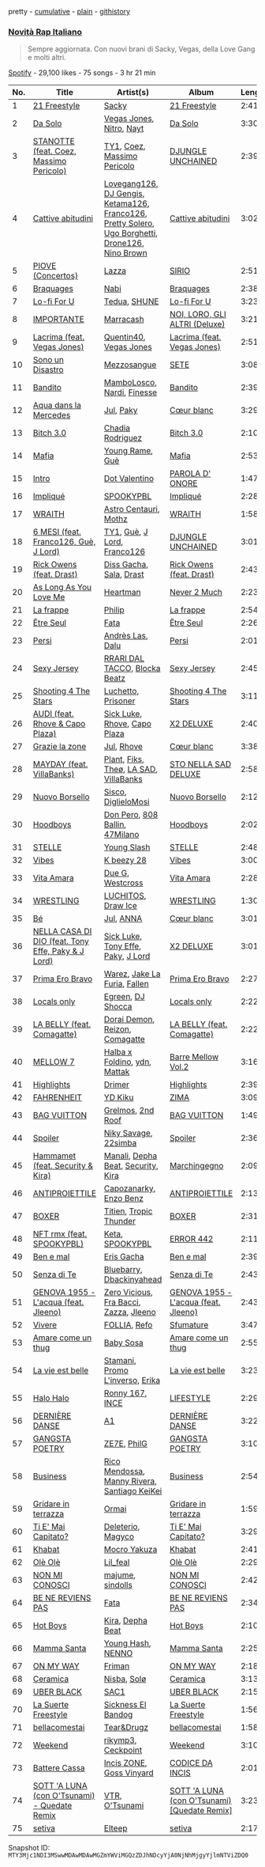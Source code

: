 pretty - [cumulative](/playlists/cumulative/37i9dQZF1DX1OQlaot30zi.md) - [plain](/playlists/plain/37i9dQZF1DX1OQlaot30zi) - [githistory](https://github.githistory.xyz/mackorone/spotify-playlist-archive/blob/main/playlists/plain/37i9dQZF1DX1OQlaot30zi)

### [Novità Rap Italiano](https://open.spotify.com/playlist/37i9dQZF1DX1OQlaot30zi)

> Sempre aggiornata\. Con nuovi brani di Sacky, Vegas, della Love Gang e molti altri.

[Spotify](https://open.spotify.com/user/spotify) - 29,100 likes - 75 songs - 3 hr 21 min

| No. | Title | Artist(s) | Album | Length |
|---|---|---|---|---|
| 1 | [21 Freestyle](https://open.spotify.com/track/2WnKNBq12Hf8BzTdrjwEkP) | [Sacky](https://open.spotify.com/artist/1sybJwRGo9WiiqcZLzzAbS) | [21 Freestyle](https://open.spotify.com/album/58apMhROHuGnRpGbjtJ00u) | 2:41 |
| 2 | [Da Solo](https://open.spotify.com/track/7FvU0v2HZGnW4Mf4YNCgI3) | [Vegas Jones](https://open.spotify.com/artist/4b3MWJACM6T1QwGKoFe7pp), [Nitro](https://open.spotify.com/artist/6jQZzWW3JlEtcRDSzFVKSP), [Nayt](https://open.spotify.com/artist/7tmTvmqgTBcX88ZrSHByrD) | [Da Solo](https://open.spotify.com/album/3TNK4YfObvW4VpTdJRCpkV) | 3:30 |
| 3 | [STANOTTE \(feat\. Coez, Massimo Pericolo\)](https://open.spotify.com/track/16UKRoJsS0i0eUNCCroz7n) | [TY1](https://open.spotify.com/artist/2DWRgncNMnTfwDiKSI0VoP), [Coez](https://open.spotify.com/artist/5dXlc7MnpaTeUIsHLVe3n4), [Massimo Pericolo](https://open.spotify.com/artist/1El4YQA8oCXX7ynFSxRTFq) | [DJUNGLE UNCHAINED](https://open.spotify.com/album/79Oed24d4hksRxWfyNtZbO) | 2:39 |
| 4 | [Cattive abitudini](https://open.spotify.com/track/0CZ8D5rtIAAJCjaC0mjfWv) | [Lovegang126](https://open.spotify.com/artist/7Munu8K4WpaJxPfnwXh0re), [DJ Gengis](https://open.spotify.com/artist/4f4ERDE3xkOakb8zOnlaRp), [Ketama126](https://open.spotify.com/artist/0pSx3asj3usz5PRt8COo0E), [Franco126](https://open.spotify.com/artist/2KkO9uXHF9BVNJASjLekAc), [Pretty Solero](https://open.spotify.com/artist/3kgjDFMkBBMlr7DXoBYDA0), [Ugo Borghetti](https://open.spotify.com/artist/3i6za4KlTDNe8mducqnwJi), [Drone126](https://open.spotify.com/artist/4r64DBNfhWlXinhF5PAhpg), [Nino Brown](https://open.spotify.com/artist/6Vhlft027tAZsPuFuXCLZo) | [Cattive abitudini](https://open.spotify.com/album/74x9ZOmHJ3PMIENIgGolmj) | 3:02 |
| 5 | [PIOVE \(Concertos\)](https://open.spotify.com/track/1qvdspvSwXch9dKKV4lT3A) | [Lazza](https://open.spotify.com/artist/0jdNdfi4vAuVi7a6cPDFBM) | [SIRIO](https://open.spotify.com/album/12ezRjJUICPhvnJiZQ7A5k) | 2:51 |
| 6 | [Braquages](https://open.spotify.com/track/5X4mISo6fLNbc2cn6W38A7) | [Nabi](https://open.spotify.com/artist/5CqlDzj8DSqsklkXuTYfSd) | [Braquages](https://open.spotify.com/album/0W0T9Tpqc5h82PiBZY27CJ) | 2:38 |
| 7 | [Lo\-fi For U](https://open.spotify.com/track/7GtexZT8gVCDExYIeUWnl9) | [Tedua](https://open.spotify.com/artist/1AgAVqo74e2q4FVvg0xpT7), [SHUNE](https://open.spotify.com/artist/5YV5crRpcdknHgEzystZHr) | [Lo\-fi For U](https://open.spotify.com/album/0qQy8Go8njStQdH92jsSrb) | 3:23 |
| 8 | [IMPORTANTE](https://open.spotify.com/track/7tsTlt7Kwj2tFvpukBtZd4) | [Marracash](https://open.spotify.com/artist/5AZuEF0feCXMkUCwQiQlW7) | [NOI, LORO, GLI ALTRI \(Deluxe\)](https://open.spotify.com/album/1qfURwkRukKvemVbObKJXy) | 3:21 |
| 9 | [Lacrima \(feat\. Vegas Jones\)](https://open.spotify.com/track/0zocqG2uQugrTWzUBK1SCw) | [Quentin40](https://open.spotify.com/artist/63iLDTZb43E6k8Ign6voma), [Vegas Jones](https://open.spotify.com/artist/4b3MWJACM6T1QwGKoFe7pp) | [Lacrima \(feat\. Vegas Jones\)](https://open.spotify.com/album/2rSguzZWAyhp3aRkpkuvT0) | 2:51 |
| 10 | [Sono un Disastro](https://open.spotify.com/track/1KNQthJkG9zmVGwftZyXSV) | [Mezzosangue](https://open.spotify.com/artist/63isdzBiMOaYkMiX6XddfB) | [SETE](https://open.spotify.com/album/5gENxlnXv9piRcg60MIRsT) | 3:08 |
| 11 | [Bandito](https://open.spotify.com/track/04emP3rMNw3yi1E7Q4ZoTI) | [MamboLosco](https://open.spotify.com/artist/4BFn4jmfqSNaHtPWHTcy41), [Nardi](https://open.spotify.com/artist/5Weajr5biqrfs2QaSMUhCG), [Finesse](https://open.spotify.com/artist/3GWuJyC9r6Ug0F6jeLzTpY) | [Bandito](https://open.spotify.com/album/4W80htSBryS02rTJg0nXUh) | 2:39 |
| 12 | [Aqua dans la Mercedes](https://open.spotify.com/track/5SK1G2SAbNA7alM7gWbVdr) | [Jul](https://open.spotify.com/artist/3IW7ScrzXmPvZhB27hmfgy), [Paky](https://open.spotify.com/artist/1KQJOTeIMbixtnSWY4sYs2) | [Cœur blanc](https://open.spotify.com/album/5IGzOCeKvbUR4q31ZkNz8k) | 3:29 |
| 13 | [Bitch 3.0](https://open.spotify.com/track/0PWvY4TjcYLEuHByj1ZyXu) | [Chadia Rodriguez](https://open.spotify.com/artist/4nXNT34X5GQ8yTBttXtbY6) | [Bitch 3.0](https://open.spotify.com/album/5BX4ez5kPWfJ6Kr7nsr78i) | 2:10 |
| 14 | [Mafia](https://open.spotify.com/track/1iszsZnEU4tMN0DcGQ48UL) | [Young Rame](https://open.spotify.com/artist/2Nl7TO1yi0ambHrlfQORgv), [Guè](https://open.spotify.com/artist/7F2utINZ6tSokSiZTQBE27) | [Mafia](https://open.spotify.com/album/6T4uPXZw7oS7mX4fijjNLc) | 2:53 |
| 15 | [Intro](https://open.spotify.com/track/53wcKqRkZ0p4iDJEXdlVWb) | [Dot Valentino](https://open.spotify.com/artist/4kDz1hBY5vGKKH5QYdS9uA) | [PAROLA D' ONORE](https://open.spotify.com/album/0OEV02Qg4pPv3plwQdL7Lp) | 1:47 |
| 16 | [Impliqué](https://open.spotify.com/track/1w6tgbznwNUxacR6bTAYxY) | [SPOOKYPBL](https://open.spotify.com/artist/6083C1SYbF1b4iMciTbpbv) | [Impliqué](https://open.spotify.com/album/5fgtL0uuUrVb3bdI6UIKhC) | 2:28 |
| 17 | [WRAITH](https://open.spotify.com/track/6gEpPd2y5szimEgWO5ACr3) | [Astro Centauri](https://open.spotify.com/artist/027y7WtCHLPyUJr50Q0p6E), [Mothz](https://open.spotify.com/artist/5lrXmCL7NuAEVJDfhIJtsu) | [WRAITH](https://open.spotify.com/album/2jq78rXdQZhyw7QpuS9TQl) | 1:58 |
| 18 | [6 MESI \(feat\. Franco126, Guè, J Lord\)](https://open.spotify.com/track/6kBfE7hZna3oEpHpAIh1Li) | [TY1](https://open.spotify.com/artist/2DWRgncNMnTfwDiKSI0VoP), [Guè](https://open.spotify.com/artist/7F2utINZ6tSokSiZTQBE27), [J Lord](https://open.spotify.com/artist/1SDzdhISMGaEQzOCaJQ45C), [Franco126](https://open.spotify.com/artist/2KkO9uXHF9BVNJASjLekAc) | [DJUNGLE UNCHAINED](https://open.spotify.com/album/79Oed24d4hksRxWfyNtZbO) | 3:01 |
| 19 | [Rick Owens \(feat\. Drast\)](https://open.spotify.com/track/4Znj6S7JGcu4QbCyrs1GBL) | [Diss Gacha](https://open.spotify.com/artist/4TKF8KSK6bgHgszFxu5xzu), [Sala](https://open.spotify.com/artist/3JgYm8oVvcrFpJBUNIonqM), [Drast](https://open.spotify.com/artist/4e250LmaRPGcp0rbUbJtJm) | [Rick Owens \(feat\. Drast\)](https://open.spotify.com/album/5Blps3qnKSjWXK5W5DXNpp) | 2:43 |
| 20 | [As Long As You Love Me](https://open.spotify.com/track/00QIeW8X78Q8Mse4bfXyFS) | [Heartman](https://open.spotify.com/artist/7lfWprbkwMtTCuOoKGoYNt) | [Never 2 Much](https://open.spotify.com/album/5KtTtevPCL0OjmB2OXsy2h) | 2:23 |
| 21 | [La frappe](https://open.spotify.com/track/1jWcKHWj89EdYllfpVvops) | [Philip](https://open.spotify.com/artist/0rq5wppHKGTFcdl8da5ODZ) | [La frappe](https://open.spotify.com/album/1yzeZKSK0huK56Xa1G5q7T) | 2:54 |
| 22 | [Être Seul](https://open.spotify.com/track/3MbEo7NZ16RjUl3JUVl3pw) | [Fata](https://open.spotify.com/artist/2e0HLVyPlF5jP9khNWfV3m) | [Être Seul](https://open.spotify.com/album/4TolVhjMZ1JvkGMy0cmveO) | 2:26 |
| 23 | [Persi](https://open.spotify.com/track/6U1LTVbALN7uhusuwcvrHX) | [Andrès Las](https://open.spotify.com/artist/5yxzT7i5hJK48tqWWfU3iO), [Dalu](https://open.spotify.com/artist/4oIQqm101EnDn0FjhreaIi) | [Persi](https://open.spotify.com/album/7xkWzZf9SwSIpPmPhDawA1) | 2:01 |
| 24 | [Sexy Jersey](https://open.spotify.com/track/2ITfoGfIJOZ6iyu4C5GFvh) | [RRARI DAL TACCO](https://open.spotify.com/artist/30fnIb0InCgAp2IPY17nqd), [Blocka Beatz](https://open.spotify.com/artist/1AnTVUsrFRQ3HBhpUZHi5p) | [Sexy Jersey](https://open.spotify.com/album/1zY0TsrS9Eqn6g36f2wUoH) | 2:45 |
| 25 | [Shooting 4 The Stars](https://open.spotify.com/track/5HWxgjvQ8PTF5UoF7eILlg) | [Luchetto](https://open.spotify.com/artist/2mG2mQCdMr57kWqCevJF3z), [Prisoner](https://open.spotify.com/artist/3Q7xzwhs8hMbxxZzgufR6U) | [Shooting 4 The Stars](https://open.spotify.com/album/5Vg0GoBkTAigGe3AwecZ1c) | 3:11 |
| 26 | [AUDI \(feat\. Rhove & Capo Plaza\)](https://open.spotify.com/track/48yJi1ujkozgmtZIYr2Tev) | [Sick Luke](https://open.spotify.com/artist/0hk4xVujcyOr6USD95wcWb), [Rhove](https://open.spotify.com/artist/44DWomjW1oDuxIoBIRpmQ4), [Capo Plaza](https://open.spotify.com/artist/5SulO4l40qDuV9zUGLZx7n) | [X2 DELUXE](https://open.spotify.com/album/5AfejwZ6MABGyj1BJF5wC6) | 2:40 |
| 27 | [Grazie la zone](https://open.spotify.com/track/5DQQfgrqgRpkUO6HXtx1jK) | [Jul](https://open.spotify.com/artist/3IW7ScrzXmPvZhB27hmfgy), [Rhove](https://open.spotify.com/artist/44DWomjW1oDuxIoBIRpmQ4) | [Cœur blanc](https://open.spotify.com/album/5IGzOCeKvbUR4q31ZkNz8k) | 3:38 |
| 28 | [MAYDAY \(feat\. VillaBanks\)](https://open.spotify.com/track/3OXQqhbch5uALz1FdCKvWT) | [Plant](https://open.spotify.com/artist/6gHfqtW8exAkwlpwHN4JyZ), [Fiks](https://open.spotify.com/artist/2o6oF1x3tWoVUXb4C4NHze), [Theø](https://open.spotify.com/artist/46zGU1FOSsPBXb1csAeMJd), [LA SAD](https://open.spotify.com/artist/1y5nSaw0Am7fIEDAkrfgjY), [VillaBanks](https://open.spotify.com/artist/3ASAxVN1hNoYfoMcIkzZWL) | [STO NELLA SAD DELUXE](https://open.spotify.com/album/2AaGTApQp7KVUYCfzlfl4S) | 2:58 |
| 29 | [Nuovo Borsello](https://open.spotify.com/track/6aLuaH2UqPRDcG7KsQatlj) | [Sisco](https://open.spotify.com/artist/7iASU6YGjRZDizIxW6Q7YE), [DiglieloMosi](https://open.spotify.com/artist/1mRo02HeQHdWL4q6gVJCRK) | [Nuovo Borsello](https://open.spotify.com/album/6KY4MGYRAT0gkhJ4PlddAQ) | 2:12 |
| 30 | [Hoodboys](https://open.spotify.com/track/37aFnFovaC2Pv9Fs6t46Ge) | [Don Pero](https://open.spotify.com/artist/2KLafS2cc489GVGuYm5aE2), [808 Ballin](https://open.spotify.com/artist/2S7slTy2U9NiXobcarpGVd), [47Milano](https://open.spotify.com/artist/0A3F67rGTvyUTqCCuiFLV1) | [Hoodboys](https://open.spotify.com/album/0fOjknL3Bh2ZO17BBAgZXS) | 2:02 |
| 31 | [STELLE](https://open.spotify.com/track/3pAng4b9P3quRYanWSyJ8P) | [Young Slash](https://open.spotify.com/artist/7ajcXCqrSRoMtviBDVIjqn) | [STELLE](https://open.spotify.com/album/4MkLCuf0mZWR1w5mgaLad9) | 2:48 |
| 32 | [Vibes](https://open.spotify.com/track/0mZhUvBrstXHoSJfjUQCBe) | [K beezy 28](https://open.spotify.com/artist/5SbWJnRRbZQU024VlOPWly) | [Vibes](https://open.spotify.com/album/4MAeKFos92RXnjTU28yJf4) | 3:00 |
| 33 | [Vita Amara](https://open.spotify.com/track/3qez8fluFsnVQfvj1vpjGp) | [Due G](https://open.spotify.com/artist/7ICNoOv4dBRG72UaFP5Aba), [Westcross](https://open.spotify.com/artist/6CWIvN7FdCWsZZYcfmYPzk) | [Vita Amara](https://open.spotify.com/album/3E6BjguKR4TwvhdIFJK7O1) | 2:28 |
| 34 | [WRESTLING](https://open.spotify.com/track/1uIIqHbeKVVfQuetDwkC6H) | [LUCHITOS](https://open.spotify.com/artist/1q4ioEGGMSQFjAt24zkXkX), [Draw Ice](https://open.spotify.com/artist/7bBsqA3ckjPt7nl9F2ETNG) | [WRESTLING](https://open.spotify.com/album/40PVm9LVkg87HS7MXKfKqz) | 1:30 |
| 35 | [Bé](https://open.spotify.com/track/7btUyT77IFGlwj7HdQ9e1d) | [Jul](https://open.spotify.com/artist/3IW7ScrzXmPvZhB27hmfgy), [ANNA](https://open.spotify.com/artist/7K80yOTC0Id95gRaOxDG5u) | [Cœur blanc](https://open.spotify.com/album/5IGzOCeKvbUR4q31ZkNz8k) | 3:01 |
| 36 | [NELLA CASA DI DIO \(feat\. Tony Effe, Paky & J Lord\)](https://open.spotify.com/track/0ZUbfpKnLJrbcySAfFPIcN) | [Sick Luke](https://open.spotify.com/artist/0hk4xVujcyOr6USD95wcWb), [Tony Effe](https://open.spotify.com/artist/6CKch2otN4SPznHf9ms5JF), [Paky](https://open.spotify.com/artist/1KQJOTeIMbixtnSWY4sYs2), [J Lord](https://open.spotify.com/artist/1SDzdhISMGaEQzOCaJQ45C) | [X2 DELUXE](https://open.spotify.com/album/5AfejwZ6MABGyj1BJF5wC6) | 3:01 |
| 37 | [Prima Ero Bravo](https://open.spotify.com/track/1yvLWfXz9Sk81asMUL3XLr) | [Warez](https://open.spotify.com/artist/4WdCVm6hL5quAfNhZzCB1s), [Jake La Furia](https://open.spotify.com/artist/6JFRI91YaCXREGQYzHSnUH), [Fallen](https://open.spotify.com/artist/1QmF4Y2XK7p63RMJKjmgB4) | [Prima Ero Bravo](https://open.spotify.com/album/73fef8jYZytRSJqWCLOSrH) | 2:27 |
| 38 | [Locals only](https://open.spotify.com/track/5QuaYNyzZZiMsysFmmPPY2) | [Egreen](https://open.spotify.com/artist/4CSFu5TxKb1Z2GeO1LxZU4), [DJ Shocca](https://open.spotify.com/artist/10qaAJjsY1PMDwPnNwHKMz) | [Locals only](https://open.spotify.com/album/2mX8HVs8TDxwa1gTw5k19U) | 2:22 |
| 39 | [LA BELLY \(feat\. Comagatte\)](https://open.spotify.com/track/2MTi0I5R4Wwq4wYG9QMRh4) | [Dorai Demon](https://open.spotify.com/artist/63Wf5H5aE2dyyd0QqRj61N), [Reizon](https://open.spotify.com/artist/0YpFRM0kzAZfjSdw0pTlDX), [Comagatte](https://open.spotify.com/artist/5QbPS8e4HIZTsfxvuw7h2u) | [LA BELLY \(feat\. Comagatte\)](https://open.spotify.com/album/4OXbiMR3OA7ovv83UcUoqr) | 2:22 |
| 40 | [MELLOW 7](https://open.spotify.com/track/1KydqUX6nzGm67LWgLbYRa) | [Halba x Foldino](https://open.spotify.com/artist/4RFIOsKA6DuzE9DGGOHjPT), [ydn](https://open.spotify.com/artist/4JcvyNRNODMozJnJTomJds), [Mattak](https://open.spotify.com/artist/3hCo0MeLrjAvQxAzPknjhK) | [Barre Mellow Vol.2](https://open.spotify.com/album/1SFesoZhv1xT3aFM5u1Bra) | 3:16 |
| 41 | [Highlights](https://open.spotify.com/track/3WedHwxqjLBXBMEYTCw5Gj) | [Drimer](https://open.spotify.com/artist/3Qz694qtRw2d9yKFr8zK8u) | [Highlights](https://open.spotify.com/album/3nQqs7NSredEPtnaLV2MyK) | 2:39 |
| 42 | [FAHRENHEIT](https://open.spotify.com/track/2IS8dPmnhC5rHyXcrQIsum) | [YD Kiku](https://open.spotify.com/artist/4VGrVZ7Alhf74EDqM21Qr1) | [ZIMA](https://open.spotify.com/album/4U48uKnjh248GnhYNuVXuJ) | 3:09 |
| 43 | [BAG VUITTON](https://open.spotify.com/track/4CspoRF1oqHeZ9z1SzwKGv) | [Grelmos](https://open.spotify.com/artist/1u50IuLSHEITB0XFdcMUyY), [2nd Roof](https://open.spotify.com/artist/1eznSku2RY9VSvkhWxXdmx) | [BAG VUITTON](https://open.spotify.com/album/2eoMLNSTUfQpOS9mthYgd6) | 1:49 |
| 44 | [Spoiler](https://open.spotify.com/track/34YLExaZOqmhFphwmYRg1t) | [Niky Savage](https://open.spotify.com/artist/4w9mPW732RnZkoqsy3lRsg), [22simba](https://open.spotify.com/artist/4Xsf5hhfIyhTgiVymlPLA7) | [Spoiler](https://open.spotify.com/album/2YcSX52kZUgPPOcTuFx8OZ) | 2:36 |
| 45 | [Hammamet \(feat\. Security & Kira\)](https://open.spotify.com/track/7ic3NIBsDDRrlH9uAzUYOH) | [Manali](https://open.spotify.com/artist/0aH4uMOQMV806IsaRf4nLh), [Depha Beat](https://open.spotify.com/artist/6bwVTFdmpdNygRD0jMUQGm), [Security](https://open.spotify.com/artist/7MKJc8WAYeq779QzmWPzlw), [Kira](https://open.spotify.com/artist/2HyasfYKBQnhWBIonOhabC) | [Marchingegno](https://open.spotify.com/album/17FGUh4lQoa0Z4vx0aLXBX) | 2:09 |
| 46 | [ANTIPROIETTILE](https://open.spotify.com/track/4SitMb6MMZVkyLQo8MxuTL) | [Capozanarky](https://open.spotify.com/artist/4L2hq3OboU70UVsqOrU6qt), [Enzo Benz](https://open.spotify.com/artist/6JKLzRBKTJYf1Wko3cNr7P) | [ANTIPROIETTILE](https://open.spotify.com/album/2pREM66sS1IvUswiqSSYBq) | 2:13 |
| 47 | [BOXER](https://open.spotify.com/track/7ih5IPTXrf4iJKY8DPawxA) | [Titien](https://open.spotify.com/artist/4T3Uc7PdFGOqmKxVP8lWSN), [Tropic Thunder](https://open.spotify.com/artist/6uvs1fRGySw5xUeAOrdyWm) | [BOXER](https://open.spotify.com/album/51zgCbPawgy9kbM1WDo8CC) | 2:31 |
| 48 | [NFT rmx \(feat\. SPOOKYPBL\)](https://open.spotify.com/track/7qaLq0r4JWX1JWS3wnxfCH) | [Keta](https://open.spotify.com/artist/0noBqdN1IGlVyoYkpd6Vrn), [SPOOKYPBL](https://open.spotify.com/artist/6083C1SYbF1b4iMciTbpbv) | [ERROR 442](https://open.spotify.com/album/3cvVjdslZvZ8Ti1BeDXxEU) | 2:11 |
| 49 | [Ben e mal](https://open.spotify.com/track/6BquIDbyDLEfuglY7BtHZr) | [Eris Gacha](https://open.spotify.com/artist/0CGxRo2G5p9IJn7U13ZBB2) | [Ben e mal](https://open.spotify.com/album/65C5jXLjm8zaFmNQnP3Ni1) | 2:39 |
| 50 | [Senza di Te](https://open.spotify.com/track/1JZdsVl9g0jXZcZHhsEmDM) | [Bluebarry](https://open.spotify.com/artist/2VNZSddcy35cVmqYgtafLP), [Dbackinyahead](https://open.spotify.com/artist/2aAamzcgx2XyPGJevTZRzz) | [Senza di Te](https://open.spotify.com/album/4HO9QGRqyxKcSKpNeCyc5P) | 2:43 |
| 51 | [GENOVA 1955 \- L'acqua \(feat\. Jleeno\)](https://open.spotify.com/track/6ELXFMvJVbJYGSyuH9O0bP) | [Zero Vicious](https://open.spotify.com/artist/23hTdxGu1uB9NLfW3KmABu), [Fra Bacci](https://open.spotify.com/artist/0MKjQHGhnW0QrlWMJthrKx), [Zazza](https://open.spotify.com/artist/7KOeygqDI7Fjo4DrgJtvLf), [Jleeno](https://open.spotify.com/artist/2gBIDq9nVf8nfsqMHW63vv) | [GENOVA 1955 \- L'acqua \(feat\. Jleeno\)](https://open.spotify.com/album/2b7LTsR8Hi3e2jTY87TvkE) | 2:43 |
| 52 | [Vivere](https://open.spotify.com/track/5bydg75Q8wYIzK3rxwKfsL) | [FOLLIA](https://open.spotify.com/artist/67DQUT08PmkJKdqo0I65Bt), [Refo](https://open.spotify.com/artist/03mwxB2gQpaYZNRm5nNjIU) | [Sfumature](https://open.spotify.com/album/07k4tC3euxryL1wBTLyETE) | 3:47 |
| 53 | [Amare come un thug](https://open.spotify.com/track/2ZiMHcFrDG3ofdQPY7goDm) | [Baby Sosa](https://open.spotify.com/artist/7jg5p3qrEEKY7fqNzgoJ9K) | [Amare come un thug](https://open.spotify.com/album/1yHOvh1RkhrzcQbdlIO6Ar) | 2:55 |
| 54 | [La vie est belle](https://open.spotify.com/track/7KVrbZEAS2zlejR5NICIJ4) | [Stamani](https://open.spotify.com/artist/3LTVcULlc7Sf1iIKujc9u9), [Promo L'inverso](https://open.spotify.com/artist/5OmsU0hnwhVFFkr4cVoz2M), [Erika](https://open.spotify.com/artist/7zoGBcYwTK8COIAdCQmwmR) | [La vie est belle](https://open.spotify.com/album/6D80xYC72sP9nDKDKJbA6y) | 3:23 |
| 55 | [Halo Halo](https://open.spotify.com/track/3fqPRTAucXG4RpEyzoSP9J) | [Ronny 167](https://open.spotify.com/artist/6W4RbYcnJGkxxmoNBLxlb8), [INCE](https://open.spotify.com/artist/06hLqaGYqDyCF8ZjaAyEaw) | [LIFESTYLE](https://open.spotify.com/album/2X7Nfk5kRaRLmnNmlcnJ6d) | 2:29 |
| 56 | [DERNIÈRE DANSE](https://open.spotify.com/track/6lY6POWNq1xxEzF86KoYAa) | [A1](https://open.spotify.com/artist/6rTM68RrcrscQ8LNIBhPsK) | [DERNIÈRE DANSE](https://open.spotify.com/album/0TyAtbE74bOAUCEUMd8HHk) | 3:22 |
| 57 | [GANGSTA POETRY](https://open.spotify.com/track/4sTBV2C3Sw1zDuT327yUgR) | [ZE7E](https://open.spotify.com/artist/7jjCGirkG8ErxZkrVijR5n), [PhilG](https://open.spotify.com/artist/2asDlsjpu5fEraiS3nWGPE) | [GANGSTA POETRY](https://open.spotify.com/album/2HiBYnjrtfDQGEkZFLFn8H) | 3:10 |
| 58 | [Business](https://open.spotify.com/track/6Ewyi8JQK0ioVIG4lFvPL3) | [Rico Mendossa](https://open.spotify.com/artist/4eXlyJqMlVt2JSNIvxqkr6), [Manny Rivera](https://open.spotify.com/artist/6ZYRE0mIlDHokAfamI9WLv), [Santiago KeiKei](https://open.spotify.com/artist/66EUgBOuRtHhly2Wslz9GR) | [Business](https://open.spotify.com/album/64bHnqpdt83iLLo867crsQ) | 2:54 |
| 59 | [Gridare in terrazza](https://open.spotify.com/track/1NYNLzNwRqCLAtHq13ubAu) | [Ormai](https://open.spotify.com/artist/0bimr2cwNTw2EIz4OX224Q) | [Gridare in terrazza](https://open.spotify.com/album/6GMR1wa7Lnt1e2CXkpJzv6) | 1:59 |
| 60 | [Ti E' Mai Capitato?](https://open.spotify.com/track/3itvDosPjZuhs8BgmGpZNH) | [Deleterio](https://open.spotify.com/artist/7b4WvxNQtqlXbprLRUyxt6), [Magyco](https://open.spotify.com/artist/1kzlBdtERb9H6QwIlrizxN) | [Ti E' Mai Capitato?](https://open.spotify.com/album/1TQCAFYoNqtydWgz6THYms) | 3:29 |
| 61 | [Khabat](https://open.spotify.com/track/75RwopCCyH4pyQicHZzBdb) | [Mocro Yakuza](https://open.spotify.com/artist/3To9zBWMwJt0ohLMHPxxSV) | [Khabat](https://open.spotify.com/album/3UId39cbd4xnd7wgjQlJQp) | 2:41 |
| 62 | [Olè Olè](https://open.spotify.com/track/2J4B4tC6tDH18aQtdpdiU8) | [Lil\_feal](https://open.spotify.com/artist/7bchW0VFaENDiAFrdTpfmM) | [Olè Olè](https://open.spotify.com/album/7hKFwb86kidYOgQGtWrruU) | 2:29 |
| 63 | [NON MI CONOSCI](https://open.spotify.com/track/4d5tLcdjgzK5sfbJtf1hbA) | [majume](https://open.spotify.com/artist/5gUMFRvZFxSdPdp7VnSMKw), [sindolls](https://open.spotify.com/artist/2oh0q4ovIP8rTuzdydiCSP) | [NON MI CONOSCI](https://open.spotify.com/album/1BRYieEdyhG1iVaorVxljH) | 2:42 |
| 64 | [BE NE REVIENS PAS](https://open.spotify.com/track/3L6iVIRS7htFAJ6uIh4FEo) | [Fata](https://open.spotify.com/artist/2e0HLVyPlF5jP9khNWfV3m) | [BE NE REVIENS PAS](https://open.spotify.com/album/2W3WtB9HDRC5L5ZuMV2GUF) | 2:34 |
| 65 | [Hot Boys](https://open.spotify.com/track/4TbIHomyg91mqksIfDkNTA) | [Kira](https://open.spotify.com/artist/2HyasfYKBQnhWBIonOhabC), [Depha Beat](https://open.spotify.com/artist/6bwVTFdmpdNygRD0jMUQGm) | [Hot Boys](https://open.spotify.com/album/2G8Y0KAXXy5l1jWZfINsrA) | 2:10 |
| 66 | [Mamma Santa](https://open.spotify.com/track/7lVZFwGZlbDB3kXyOjYpyh) | [Young Hash](https://open.spotify.com/artist/3DzRZC35HaSRnc4VrIbYYX), [NENNO](https://open.spotify.com/artist/7IADlwb8drI8AC1fpbvbla) | [Mamma Santa](https://open.spotify.com/album/1AJ2McJNR5p5DXVTUYMzUO) | 2:25 |
| 67 | [ON MY WAY](https://open.spotify.com/track/7LBtIqRwncmubR8P9Qjbuf) | [Friman](https://open.spotify.com/artist/1fiZijV9uuS7ZZmxnAbjEQ) | [ON MY WAY](https://open.spotify.com/album/5GAIVuj9ydDZnZaWwT9n3r) | 2:18 |
| 68 | [Ceramica](https://open.spotify.com/track/776F1kiWnHUjxuntmvPnt9) | [Nisba](https://open.spotify.com/artist/0rAJoDmXBTVc0FSkEnbnQa), [Solø](https://open.spotify.com/artist/1R0q1GO6iqTMPSh0aek1gp) | [Ceramica](https://open.spotify.com/album/3UPAnRJrMnjNBE5bxw66BD) | 3:13 |
| 69 | [UBER BLACK](https://open.spotify.com/track/2R8qcj89WKRMPeNdKuqPB4) | [SAC1](https://open.spotify.com/artist/0MnomJDrX3FmjLCNuTLfz6) | [UBER BLACK](https://open.spotify.com/album/0uNZWqD92slsHl0elNczzZ) | 2:15 |
| 70 | [La Suerte Freestyle](https://open.spotify.com/track/7bOe5d2o2WcwDQwCvT0CIk) | [Sickness El Bandog](https://open.spotify.com/artist/3fgv6RAJdAuXpIxEFV5Yyu) | [La Suerte Freestyle](https://open.spotify.com/album/6GZFgwcFFLY6BghWKOEyx6) | 1:56 |
| 71 | [bellacomestai](https://open.spotify.com/track/6WdvLYIe0va2XQMKvdMe3U) | [Tear&Drugz](https://open.spotify.com/artist/1cuy7cysWDn6m3kaqazyjT) | [bellacomestai](https://open.spotify.com/album/0ow6qiSSTo9LKbtoRHfWOM) | 1:58 |
| 72 | [Weekend](https://open.spotify.com/track/7oYCiboI026ncV3CSybd3e) | [rikymp3](https://open.spotify.com/artist/2LynYweTFtq1V5J9HGsbe6), [Ceckpoint](https://open.spotify.com/artist/7bD9c1YU0jcI2dH2hpijwI) | [Weekend](https://open.spotify.com/album/09KdEwiYucvMPrrEDfM1An) | 3:10 |
| 73 | [Battere Cassa](https://open.spotify.com/track/75Ou9MlOFgsJMYaynRLPhm) | [Incis ZONE](https://open.spotify.com/artist/2I7HXUVJWZJ8mHJq3pOZNt), [Goss Vinyard](https://open.spotify.com/artist/2w3jmxjfaLRyLhJ8GfqyiV) | [CODICE DA INCIS](https://open.spotify.com/album/3q4VZk659YiCdOoel7cdWY) | 2:01 |
| 74 | [SOTT 'A LUNA \(con O'Tsunami\) \- Quedate Remix](https://open.spotify.com/track/54YVK9O8TRnj9nYaXexkWA) | [VTR](https://open.spotify.com/artist/0FAe1lSd4Zi6wCIHbgGhI1), [O'Tsunami](https://open.spotify.com/artist/2XAfB5zj0qBxMC6Z6hibfm) | [SOTT 'A LUNA \(con O'Tsunami\) \[Quedate Remix\]](https://open.spotify.com/album/1DgDfGDwjWMoiPqpscUSpo) | 3:23 |
| 75 | [setiva](https://open.spotify.com/track/0bp7FOdAvvpZPO21CQR57W) | [Elteep](https://open.spotify.com/artist/0eoUjdIgU7Heid0Mv3EjLB) | [setiva](https://open.spotify.com/album/5CIw8kWlLZ9kWmJlTBCWIy) | 2:17 |

Snapshot ID: `MTY3Mjc1NDI3MSwwMDAwMDAwMGZmYWViMGQzZDJhNDcyYjA0NjNhMjgyYjlmNTViZDQ0`
